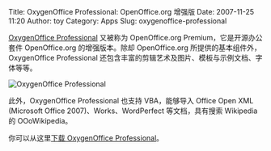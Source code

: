 Title: OxygenOffice Professional: OpenOffice.org 增强版
Date: 2007-11-25 11:20
Author: toy
Category: Apps
Slug: oxygenoffice-professional

[OxygenOffice Professional](http://sourceforge.net/projects/ooop)
又被称为 OpenOffice.org Premium，它是开源办公套件 OpenOffice.org
的增强版本。除却 OpenOffice.org 所提供的基本组件外，OxygenOffice
Professional 还包含丰富的剪辑艺术及图片、模板与示例文档、字体等等。

![OxygenOffice Professional](http://i.linuxtoy.org/i/2007/11/ooo.png)

此外，OxygenOffice Professional 也支持 VBA，能够导入 Office Open XML
(Microsoft Office 2007)、Works、WordPerfect 等文档，具有搜索 Wikipedia
的 OOoWikipedia。

你可以从这里[下载 OxygenOffice
Professional](http://sourceforge.net/project/showfiles.php?group_id=170021)。

